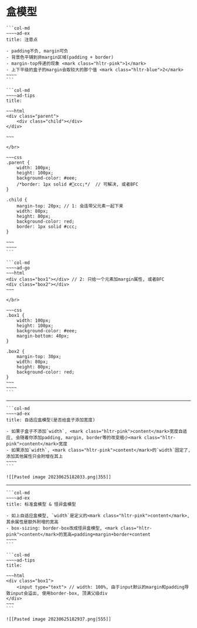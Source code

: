 # 盒模型
````col
```col-md
~~~~ad-ex
title: 注意点

- padding不负, margin可负
- 背景色平铺到非margin区域(padding + border)
- margin-top传递的现象 <mark class="hltr-pink">1</mark>
- 上下平级的盒子的margin会取较大的那个值 <mark class="hltr-blue">2</mark>
~~~~
```

```col-md
~~~~ad-tips
title: 

~~~html
<div class="parent">  
	<div class="child"></div>  
</div>

~~~

</br>

~~~css
.parent {  
	width: 100px;  
	height: 100px;  
	background-color: #eee;  
	/*border: 1px solid #ccc;*/  // 可解决, 或者BFC
}  
  
.child {  
	margin-top: 20px; // 1: 会连带父元素一起下来
	width: 80px;  
	height: 80px;  
	background-color: red;  
	border: 1px solid #ccc;  
}

~~~
~~~~
```

```col-md
~~~~ad-go
~~~html
<div class="box1"></div> // 2: 只给一个元素加margin属性, 或者BFC
<div class="box2"></div>
~~~

</br>

~~~css
.box1 {  
	width: 100px;  
	height: 100px;  
	background-color: #eee;  
	margin-bottom: 40px;  
}  
  
.box2 {  
	margin-top: 30px;  
	width: 80px;  
	height: 80px;  
	background-color: red;  
}
~~~
~~~~
```
````

---
````col
```col-md
~~~~ad-ex
title: 自适应盒模型(是否给盒子添加宽度)

- 如果子盒子不添加`width`, <mark class="hltr-pink">content</mark>宽度自适应, 会随着你添加padding, margin, border等的改变缩小<mark class="hltr-pink">content</mark>宽度
- 如果添加`width`, <mark class="hltr-pink">content</mark>的`width`固定了, 添加其他属性只会附增在其上
~~~~
```

![[Pasted image 20230625182033.png|355]]
````
---
````col
```col-md
~~~~ad-ex
title: 标准盒模型 & 怪异盒模型

- 如上自适应盒模型, `width`是定义的<mark class="hltr-pink">content</mark>, 其余属性是额外附增的宽高
- box-sizing: border-box改成怪异盒模型, <mark class="hltr-pink">content</mark>的宽高=padding+margin+border+content
~~~~
```

```col-md
~~~~ad-tips
title: 

~~~html
<div class="box1">  
	<input type="text"> // width: 100%, 由于input默认的margin和padding导致input会溢出, 使用border-box, 顶满父级div  
</div>
~~~
```

![[Pasted image 20230625182937.png|555]]
````
